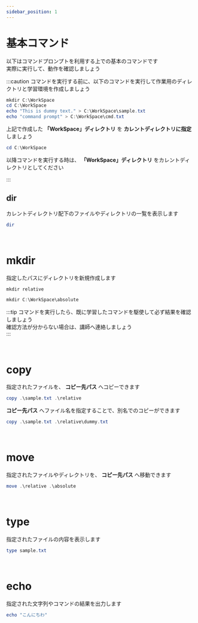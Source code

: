 ```yaml
---
sidebar_position: 1
---
```


# 基本コマンド

以下はコマンドプロンプトを利用する上での基本のコマンドです  
実際に実行して、動作を確認しましょう  

:::caution
コマンドを実行する前に、以下のコマンドを実行して作業用のディレクトリと学習環境を作成しましょう  

```powershell
mkdir C:\WorkSpace
cd C:\WorkSpace
echo "This is dummy text." > C:\WorkSpace\sample.txt
echo "command prompt" > C:\WorkSpace\cmd.txt
```

上記で作成した **「WorkSpace」ディレクトリ** を **カレントディレクトリに指定** しましょう

```powershell
cd C:\WorkSpace
```

以降コマンドを実行する時は、 **「WorkSpace」ディレクトリ** をカレントディレクトリとしてください  

:::

## dir

カレントディレクトリ配下のファイルやディレクトリの一覧を表示します  

```powershell title="コマンド"
dir
```

<br />

# mkdir

指定したパスにディレクトリを新規作成します  

```powershell title="相対パスを利用し、カレントディレクトリへ 「relative」 ディレクトリを作成する "
mkdir relative
```

```powershell title="絶対パスを利用し、カレントディレクトリへ 「absolute」 ディレクトリを作成する "
mkdir C:\WorkSpace\absolute
```

:::tip
コマンドを実行したら、既に学習したコマンドを駆使して必ず結果を確認しましょう  
確認方法が分からない場合は、講師へ連絡しましょう  
:::

<br />

# copy

指定されたファイルを、 **コピー先パス** へコピーできます  

```powershell title="「sample.txt」ファイルを「relative」ディレクトリ配下へコピーします"
copy .\sample.txt .\relative
```

**コピー先パス** へファイル名を指定することで、別名でのコピーができます  

```powershell title="「sample.txt」ファイルを「relative」ディレクトリ配下の「dummy.txt」という名前でコピーします"
copy .\sample.txt .\relative\dummy.txt
```

<br />

# move

指定されたファイルやディレクトリを、 **コピー先パス** へ移動できます  

```powershell title="「relative」ディレクトリを「absolute」ディレクトリ配下へコピーします"
move .\relative .\absolute
```

<br />

# type

指定されたファイルの内容を表示します  

```powershell title="カレントディレクトリ配下の「dummy.txt」の内容を表示します"
type sample.txt
```

<br />

# echo

指定された文字列やコマンドの結果を出力します  

```powershell title="「こんにちわ」と表示します"
echo "こんにちわ"
```